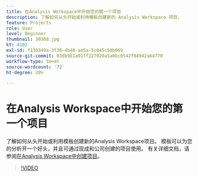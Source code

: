 ```yaml
---
title: 在Analysis Workspace中开始您的第一个项目
description: 了解如何从头开始或利用模板创建新的 Analysis Workspace 项目。
feature: Projects
role: User
level: Beginner
thumbnail: 30368.jpg
kt: 4102
exl-id: f13b349a-3f36-4b48-ae5a-5c045c58b069
source-git-commit: 03db9b1a91ff127020a5a0bc0542f04942a64770
workflow-type: tm+mt
source-wordcount: '72'
ht-degree: 20%

---
```


# 在Analysis Workspace中开始您的第一个项目

了解如何从头开始或利用模板创建新的Analysis Workspace项目。 模板可以为您的分析开一个好头，并且可通过现成和公司创建的项目使用。 有关详细文档，请参阅[在Analysis Workspace中创建项目](https://experienceleague.adobe.com/zh-hans/docs/analytics/analyze/analysis-workspace/build-workspace-project/create-projects)。

>[!VIDEO](https://video.tv.adobe.com/v/30368/?quality=12&learn=on)
